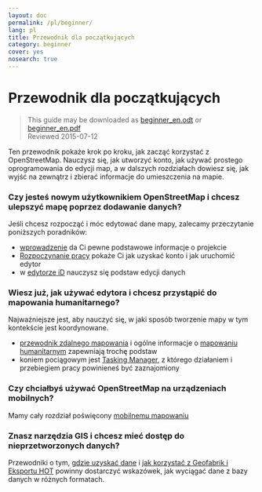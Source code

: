 ```yaml
---
layout: doc
permalink: /pl/beginner/
lang: pl
title: Przewodnik dla początkujących
category: beginner
cover: yes
nosearch: true
---
```


Przewodnik dla początkujących
================

> This guide may be downloaded as [beginner_en.odt](/files/beginner_en.odt) or [beginner_en.pdf](/files/beginner_en.pdf)  
> Reviewed 2015-07-12  

Ten przewodnik pokaże krok po kroku, jak zacząć korzystać z OpenStreetMap. Nauczysz się, jak utworzyć konto, jak używać prostego oprogramowania do edycji map, a w dalszych rozdziałach dowiesz się, jak wyjść na zewnątrz i zbierać informacje do umieszczenia na mapie. 

### Czy jesteś nowym użytkownikiem OpenStreetMap i chcesz ulepszyć mapę poprzez dodawanie danych?

Jeśli chcesz rozpocząć i móc edytować dane mapy, zalecamy przeczytanie poniższych poradników:
- [wprowadzenie](/pl/beginner/introduction/) da Ci pewne podstawowe informacje o projekcie
- [Rozpoczynanie pracy](/pl/beginner/start-osm/) pokaże Ci jak uzyskać konto i jak uruchomić edytor
- w [edytorze iD](/pl/beginner/id-editor/) nauczysz się podstaw edycji danych


### Wiesz już, jak używać edytora i chcesz przystąpić do mapowania humanitarnego?

Najważniejsze jest, aby nauczyć się, w jaki sposób tworzenie mapy w tym kontekście jest koordynowane.
- [przewodnik zdalnego mapowania](/pl/coordination/HOT-Remote-Response-Guide/) i ogólne informacje o [mapowaniu humanitarnym](/pl/coordination/humanitarian/) zapewniają trochę podstaw
- koniem pociągowym jest [Tasking Manager](/pl/coordination/tasking-manager3/), z którego działaniem i przebiegiem pracy powinieneś być zaznajomiony

### Czy chciałbyś używać OpenStreetMap na urządzeniach mobilnych?

Mamy cały rozdział poświęcony [mobilnemu mapowaniu](/pl/mobile-mapping/)


### Znasz narzędzia GIS i chcesz mieć dostęp do nieprzetworzonych danych?

Przewodniki o tym, [gdzie uzyskać dane](/pl/osm-data/getting-data/) i [jak korzystać z Geofabrik i Eksportu HOT](/pl/osm-data/geofabrik-and-hot-export/) powinny dostarczyć wskazówek, jak wyciągać dane z bazy danych w różnych formatach.
